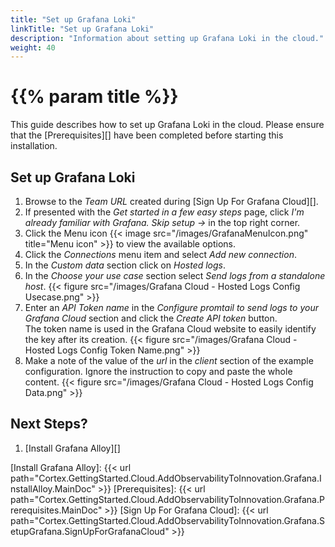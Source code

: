 ```yaml
---
title: "Set up Grafana Loki"
linkTitle: "Set up Grafana Loki"
description: "Information about setting up Grafana Loki in the cloud."
weight: 40
---
```


# {{% param title %}}

This guide describes how to set up Grafana Loki in the cloud. Please ensure that the [Prerequisites][] have been completed before starting this installation.

## Set up Grafana Loki

1. Browse to the *Team URL* created during [Sign Up For Grafana Cloud][].
1. If presented with the *Get started in a few easy steps* page, click *I'm already familiar with Grafana. Skip setup →* in the top right corner.
1. Click the Menu icon {{< image src="/images/GrafanaMenuIcon.png" title="Menu icon" >}} to view the available options.
1. Click the *Connections* menu item and select *Add new connection*.
1. In the *Custom data* section click on *Hosted logs*.
1. In the *Choose your use case* section select *Send logs from a standalone host*.
  {{< figure src="/images/Grafana Cloud - Hosted Logs Config Usecase.png" >}}
1. Enter an *API Token name* in the *Configure promtail to send logs to your Grafana Cloud* section and click the *Create API token* button.  
The token name is used in the Grafana Cloud website to easily identify the key after its creation.
  {{< figure src="/images/Grafana Cloud - Hosted Logs Config Token Name.png" >}}
1. Make a note of the value of the *url* in the *client* section of the example configuration. Ignore the instruction to copy and paste the whole content.
  {{< figure src="/images/Grafana Cloud - Hosted Logs Config Data.png" >}}

## Next Steps?

1. [Install Grafana Alloy][]

[Install Grafana Alloy]: {{< url path="Cortex.GettingStarted.Cloud.AddObservabilityToInnovation.Grafana.InstallAlloy.MainDoc" >}}
[Prerequisites]: {{< url path="Cortex.GettingStarted.Cloud.AddObservabilityToInnovation.Grafana.Prerequisites.MainDoc" >}}
[Sign Up For Grafana Cloud]: {{< url path="Cortex.GettingStarted.Cloud.AddObservabilityToInnovation.Grafana.SetupGrafana.SignUpForGrafanaCloud" >}}
